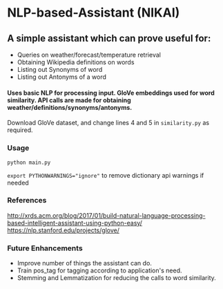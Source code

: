 # NLP-based-Assistant (NIKAI)
## A simple assistant which can prove useful for: 
* Queries on weather/forecast/temperature retrieval
* Obtaining Wikipedia definitions on words
* Listing out Synonyms of word
* Listing out Antonyms of a word

#### Uses basic NLP for processing input. GloVe embeddings used for word similarity. API calls are made for obtaining weather/definitions/synonyms/antonyms.

Download GloVe dataset, and change lines 4 and 5 in ```similarity.py``` as required. 

### Usage

```python main.py```


```export PYTHONWARNINGS="ignore"``` to remove dictionary api warnings if needed


### References
http://xrds.acm.org/blog/2017/01/build-natural-language-processing-based-intelligent-assistant-using-python-easy/
https://nlp.stanford.edu/projects/glove/

### Future Enhancements
* Improve number of things the assistant can do.
* Train pos_tag for tagging according to application's need.
* Stemming and Lemmatization for reducing the calls to word similarity.
